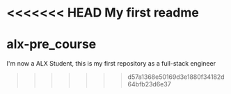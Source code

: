 <<<<<<< HEAD
My first readme
=======
# alx-pre_course
I'm now a ALX Student, this is my first repository as a full-stack engineer
>>>>>>> d57a1368e50169d3e1880f34182d64bfb23d6e37
